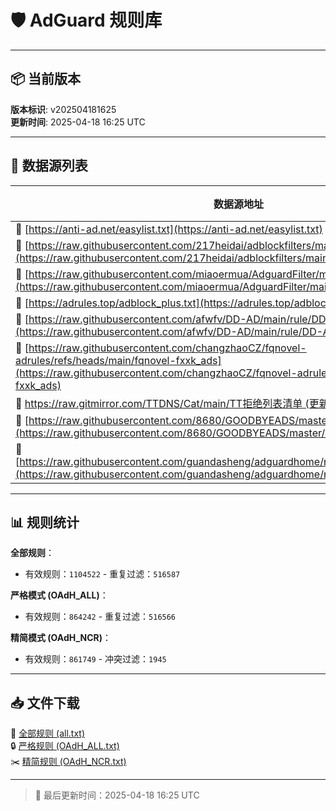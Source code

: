 # 🛡️ AdGuard 规则库

---

## 📦 当前版本
**版本标识**: v202504181625  
**更新时间**: 2025-04-18 16:25 UTC  

---

## 📂 数据源列表
| 数据源地址 | 普通规则数 | 严格规则数 |
|----------|-----------|-----------|
| 🔗 [https://anti-ad.net/easylist.txt](https://anti-ad.net/easylist.txt) | `81749` | `81716` |
| 🔗 [https://raw.githubusercontent.com/217heidai/adblockfilters/main/rules/adblockdns.txt](https://raw.githubusercontent.com/217heidai/adblockfilters/main/rules/adblockdns.txt) | `222762` | `222762` |
| 🔗 [https://raw.githubusercontent.com/miaoermua/AdguardFilter/main/rule.txt](https://raw.githubusercontent.com/miaoermua/AdguardFilter/main/rule.txt) | `300` | `298` |
| 🔗 [https://adrules.top/adblock_plus.txt](https://adrules.top/adblock_plus.txt) | `393110` | `179438` |
| 🔗 [https://raw.githubusercontent.com/afwfv/DD-AD/main/rule/DD-AD.txt](https://raw.githubusercontent.com/afwfv/DD-AD/main/rule/DD-AD.txt) | `634` | `537` |
| 🔗 [https://raw.githubusercontent.com/changzhaoCZ/fqnovel-adrules/refs/heads/main/fqnovel-fxxk_ads](https://raw.githubusercontent.com/changzhaoCZ/fqnovel-adrules/refs/heads/main/fqnovel-fxxk_ads) | `50` | `49` |
| 🔗 [https://raw.gitmirror.com/TTDNS/Cat/main/TT拒绝列表清单 (更新中).txt](https://raw.gitmirror.com/TTDNS/Cat/main/TT%E6%8B%92%E7%BB%9D%E5%88%97%E8%A1%A8%E6%B8%85%E5%8D%95%20%28%E6%9B%B4%E6%96%B0%E4%B8%AD%29.txt) | `199` | `134` |
| 🔗 [https://raw.githubusercontent.com/8680/GOODBYEADS/master/data/rules/dns.txt](https://raw.githubusercontent.com/8680/GOODBYEADS/master/data/rules/dns.txt) | `107944` | `107943` |
| 🔗 [https://raw.githubusercontent.com/guandasheng/adguardhome/refs/heads/main/rule/dns.txt](https://raw.githubusercontent.com/guandasheng/adguardhome/refs/heads/main/rule/dns.txt) | `814361` | `787931` |

---

## 📊 规则统计
**全部规则**：
- 有效规则：`1104522`  - 重复过滤：`516587`

**严格模式 (OAdH_ALL)**：
- 有效规则：`864242`  - 重复过滤：`516566`

**精简模式 (OAdH_NCR)**：
- 有效规则：`861749`  - 冲突过滤：`1945`

---

## 📥 文件下载
🔗 [全部规则 (all.txt)](dist/all.txt)  
🔒 [严格规则 (OAdH_ALL.txt)](dist/OAdH_ALL.txt)  
✂️ [精简规则 (OAdH_NCR.txt)](dist/OAdH_NCR.txt)

---

> 🔄 最后更新时间：2025-04-18 16:25 UTC

